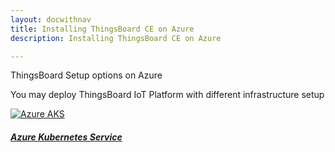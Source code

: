 ```yaml
---
layout: docwithnav
title: Installing ThingsBoard CE on Azure
description: Installing ThingsBoard CE on Azure

---
```


<div class="installation-options">
    <div class="install-options-header">
       <div class="install-options-hero">
          <div class="container">
            <div class="install-options-hero-content">
                <span class="heading">ThingsBoard Setup options on Azure</span>
                <div class="install-options-description">
                    <p>
                        You may deploy ThingsBoard IoT Platform with different infrastructure setup
                    </p>
                </div>
            </div>
            <div class="deployment-container one-line-deployment-container">
                <div class="deployment-div">
                    <div class="container">
                        <div class="deployment-section deployment-on-premise active" id="onPremise">
                           <div class="deployment-cards">
                                <div class="deployment-cards-container">
                                   <div class="deployment-card-block text">
                                       <a href="/docs/user-guide/install/cluster/azure-aks-setup/">
                                           <span>
                                               <div class="deployment-logo">
                                                   <img width="" src="https://img.tbqa.cloud/install/cloud/azure-aks.svg" title="ThingsBoard setup with Kubernetes on Azure AKS" alt="Azure AKS">
                                                   <h5 class="title">Azure Kubernetes Service</h5>
                                                </div>
                                           </span>
                                       </a>
                                   </div>
                              </div>
                            </div>
                        </div>
                    </div>
                </div>
            </div>
          </div>
       </div>
    </div>
</div>
